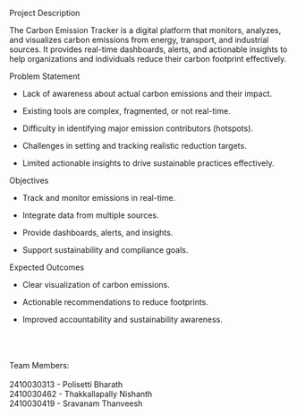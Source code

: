 Project Description

The Carbon Emission Tracker is a digital platform that monitors, analyzes, and visualizes carbon emissions from energy, transport, and industrial sources. It provides real-time dashboards, alerts, and actionable insights to help organizations and individuals reduce their carbon footprint effectively.

Problem Statement

- Lack of awareness about actual carbon emissions and their impact.
  
- Existing tools are complex, fragmented, or not real-time.
  
- Difficulty in identifying major emission contributors (hotspots).
  
- Challenges in setting and tracking realistic reduction targets.

- Limited actionable insights to drive sustainable practices effectively.

Objectives

- Track and monitor emissions in real-time.

- Integrate data from multiple sources.

- Provide dashboards, alerts, and insights.

- Support sustainability and compliance goals.

Expected Outcomes

- Clear visualization of carbon emissions.

- Actionable recommendations to reduce footprints.

- Improved accountability and sustainability awareness.


<br>
<br>
<br>
Team Members:
<br>
<br>2410030313 - Polisetti Bharath
<br>2410030462 - Thakkallapally Nishanth
<br>2410030419 - Sravanam Thanveesh
